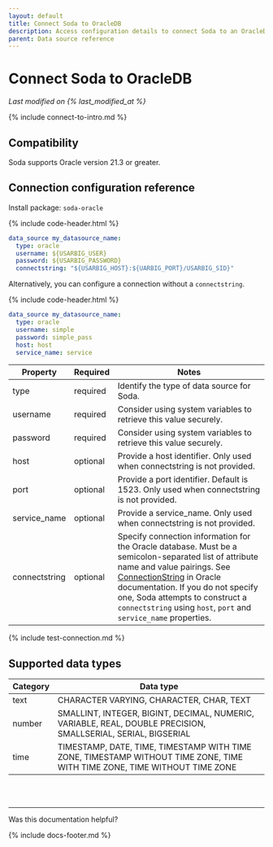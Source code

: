 ```yaml
---
layout: default
title: Connect Soda to OracleDB
description: Access configuration details to connect Soda to an OracleDB data source.
parent: Data source reference
---
```


# Connect Soda to OracleDB
*Last modified on {% last_modified_at %}*

{% include connect-to-intro.md %}

## Compatibility
Soda supports Oracle version 21.3 or greater.

## Connection configuration reference

Install package: `soda-oracle`

{% include code-header.html %}
```yaml
data_source my_datasource_name:
  type: oracle
  username: ${USARBIG_USER}
  password: ${USARBIG_PASSWORD}
  connectstring: "${USARBIG_HOST}:${UARBIG_PORT}/USARBIG_SID}"
```
Alternatively, you can configure a connection without a `connectstring`.

{% include code-header.html %}
```yaml
data_source my_datasource_name:
  type: oracle
  username: simple
  password: simple_pass
  host: host
  service_name: service
```

| Property      | Required | Notes                                                      |
| ------------- | -------- | ---------------------------------------------------------- |
| type          | required |  Identify the type of data source for Soda.                |
| username      | required | Consider using system variables to retrieve this value securely.      |
| password      | required | Consider using system variables to retrieve this value securely.      |
| host          | optional | Provide a host identifier. Only used when connectstring is not provided. |
| port          | optional | Provide a port identifier. Default is 1523. Only used when connectstring is not provided.|
| service_name  | optional | Provide a service_name. Only used when connectstring is not provided. |
| connectstring | optional | Specify connection information for the Oracle database. Must be a semicolon-separated list of attribute name and value pairings. See <a href="https://docs.oracle.com/en/database/oracle/oracle-database/21/odpnt/ConnectionConnectionString.html#GUID-DF4ED9A3-1AAF-445D-AEEF-016E6CD5A0C0" target="_blank">ConnectionString</a> in Oracle documentation. If you do not specify one, Soda attempts to construct a `connectstring` using `host`, `port` and `service_name` properties. |


{% include test-connection.md %}

## Supported data types

| Category | Data type  |
| -------- | ---------- |
| text     | CHARACTER VARYING, CHARACTER, CHAR, TEXT  |
| number   | SMALLINT, INTEGER, BIGINT, DECIMAL, NUMERIC, VARIABLE, REAL, DOUBLE PRECISION, SMALLSERIAL, SERIAL, BIGSERIAL  |
| time     | TIMESTAMP, DATE, TIME, TIMESTAMP WITH TIME ZONE, TIMESTAMP WITHOUT TIME ZONE, TIME WITH TIME ZONE, TIME WITHOUT TIME ZONE |


<br />
<br />

---

Was this documentation helpful?

<!-- LikeBtn.com BEGIN -->
<span class="likebtn-wrapper" data-theme="tick" data-i18n_like="Yes" data-ef_voting="grow" data-show_dislike_label="true" data-counter_zero_show="true" data-i18n_dislike="No"></span>
<script>(function(d,e,s){if(d.getElementById("likebtn_wjs"))return;a=d.createElement(e);m=d.getElementsByTagName(e)[0];a.async=1;a.id="likebtn_wjs";a.src=s;m.parentNode.insertBefore(a, m)})(document,"script","//w.likebtn.com/js/w/widget.js");</script>
<!-- LikeBtn.com END -->

{% include docs-footer.md %}
